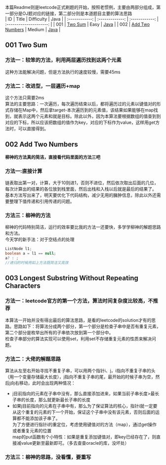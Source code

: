 本篇Readme则是leetcode正式刷题的开始，按照老惯例，主要由两部分组成，第一部分是OJ题对应的链接，第二部分则是本道题目主要的算法思路  
|    ID          |      Title      |    Difficulty  |         Java            |
| :------------: | :-------------: | :------------: | :---------------------: |
| 001 | [Two Sum](https://leetcode.com/problems/two-sum/) | Easy | [Java](https://github.com/jinhaizeng/Leetcode/blob/master/Version%20By%20Java/BinaryTree/Preorder%20Travel/Solution.java) |
| 002 | [Add Two Numbers](https://leetcode.com/problems/add-two-numbers/) | Medium | [Java](https://github.com/jinhaizeng/Leetcode/blob/master/Version%20By%20Java/BinaryTree/Preorder%20Travel/Solution.java) |
## 001 Two Sum
### 方法一：较笨的方法，利用两层遍历找到这两个元素
这种方法能解决问题，但是方法执行的速度较慢，需要45ms

### 方法二：改进型，一层遍历+map
这个方法只需要2ms  
算法的主要思路：一次遍历，每次遍历结束以后，都将遍历过的元素以键值对的形式存储在Map中，然后拿target-本次遍历到的元素值，该结果如果能够在map找到，就表示这两个元素和就是目标。除此以外，因为本算法要根据数组的值查到到对应的下标，所以应该把数组的值作为key，对应的下标作为value，这样用get方法时，可以直接得到。

## 002 Add Two Numbers
**柳神的方法真的简洁，直接看代码里面的方法三吧**
### 方法一:直接计算
链表取出第一对，计算，大于10则进1，否则不进位，然后依次取出后面的几位，每次计算出的结果的各位放到栈里面，然后出栈和入栈以后就是最后的结果了。  
基本方法写出来了，明天要优化下代码结构，减少无用的臃肿信息，除此以外还需要整理下值传递和引用传递的问题。

### 方法三：柳神的方法
柳神的代码特别简洁，运行的效率要比我的方法一还要快，多学学柳神的解题思路和方法。  
今天学的新手法：对于空结点的处理
```java
ListNode l1;
boolean a = l1 == null;
a? : ;
//递归的时候用如上方法既简洁又高效
```


## 003 Longest Substring Without Repeating Characters
### 方法一：leetcode官方的第一个方法，算法时间复杂度比较高，不推荐
本算法一开始并没有得出最后的算法思路，是看的leetcode的solution才有的思路。思路如下：将算法分成两个部分，第一个部分是检查子串中是否有重复元素，第二个部分是枚举出所有的子串依次放到第一个部分中。  
检查子串部分的算法实现可以使用set，利用set不存储重复元素的性质来解决问题。 


### 方法二：大佬的解题思路
算法从左至右开始寻找不重复子串，可以用两个指针i、j，i指向不重复子串的头（用一个变量存储最大长度），j指向不重复子串的尾，最开始的时候子串为空，然后j向右移动，此时会出现两种情况：
* j目前指向的元素在子串中没有，那么直接添加进来，如果当前子串长度>最长子串的长度，那么就更新最长子串的长度
* 如果j目前指向的元素在子串中有，那么为了保证算法的核心，指针i就一定要从这个重复的元素的下一个开始，保证这个子串中没有该元素，否则后面的运算都不能添加该子串了。  
为了方便进行指针i的重定位，考虑使用键值对的方法（map），通过get操作或者重复元素的位置  
map的put函数有个小特性：如果是重复添加键值对，即key已经存在了，则直接减value更新至最新即可。（多去查查oracle的库，没坏处） 

### 方法三：柳神的思路，没看懂，要重写
